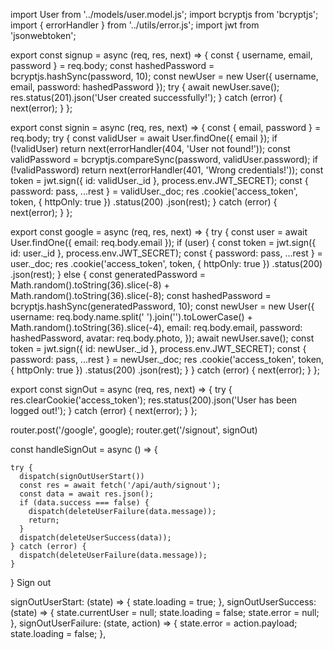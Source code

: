 <!-- File 1: api/controllers/auth.controller.js -->
import User from '../models/user.model.js';
import bcryptjs from 'bcryptjs';
import { errorHandler } from '../utils/error.js';
import jwt from 'jsonwebtoken';

export const signup = async (req, res, next) => {
  const { username, email, password } = req.body;
  const hashedPassword = bcryptjs.hashSync(password, 10);
  const newUser = new User({ username, email, password: hashedPassword });
  try {
    await newUser.save();
    res.status(201).json('User created successfully!');
  } catch (error) {
    next(error);
  }
};

export const signin = async (req, res, next) => {
  const { email, password } = req.body;
  try {
    const validUser = await User.findOne({ email });
    if (!validUser) return next(errorHandler(404, 'User not found!'));
    const validPassword = bcryptjs.compareSync(password, validUser.password);
    if (!validPassword) return next(errorHandler(401, 'Wrong credentials!'));
    const token = jwt.sign({ id: validUser._id }, process.env.JWT_SECRET);
    const { password: pass, ...rest } = validUser._doc;
    res
      .cookie('access_token', token, { httpOnly: true })
      .status(200)
      .json(rest);
  } catch (error) {
    next(error);
  }
};

export const google = async (req, res, next) => {
  try {
    const user = await User.findOne({ email: req.body.email });
    if (user) {
      const token = jwt.sign({ id: user._id }, process.env.JWT_SECRET);
      const { password: pass, ...rest } = user._doc;
      res
        .cookie('access_token', token, { httpOnly: true })
        .status(200)
        .json(rest);
    } else {
      const generatedPassword =
        Math.random().toString(36).slice(-8) +
        Math.random().toString(36).slice(-8);
      const hashedPassword = bcryptjs.hashSync(generatedPassword, 10);
      const newUser = new User({
        username:
          req.body.name.split(' ').join('').toLowerCase() +
          Math.random().toString(36).slice(-4),
        email: req.body.email,
        password: hashedPassword,
        avatar: req.body.photo,
      });
      await newUser.save();
      const token = jwt.sign({ id: newUser._id }, process.env.JWT_SECRET);
      const { password: pass, ...rest } = newUser._doc;
      res
        .cookie('access_token', token, { httpOnly: true })
        .status(200)
        .json(rest);
    }
  } catch (error) {
    next(error);
  }
};

export const signOut = async (req, res, next) => {
  try {
    res.clearCookie('access_token');
    res.status(200).json('User has been logged out!');
  } catch (error) {
    next(error);
  }
};
<!-- File 2: api/routes/auth.route.js -->
router.post('/google', google);
router.get('/signout', signOut)
<!-- File 3: client/src/pages/Profile.jsx -->
const handleSignOut = async () => {

    try {
      dispatch(signOutUserStart())
      const res = await fetch('/api/auth/signout');
      const data = await res.json();
      if (data.success === false) {
        dispatch(deleteUserFailure(data.message));
        return;
      }
      dispatch(deleteUserSuccess(data));
    } catch (error) {
      dispatch(deleteUserFailure(data.message));
    }
  }
<span onClick={handleSignOut} className='text-red-700 cursor-pointer'>Sign out</span>
<!-- File 4: client/src/redux/user/userSlice.js -->
signOutUserStart: (state) => {
      state.loading = true;
    },
    signOutUserSuccess: (state) => {
      state.currentUser = null;
      state.loading = false;
      state.error = null;
    },
    signOutUserFailure: (state, action) => {
      state.error = action.payload;
      state.loading = false;
    },